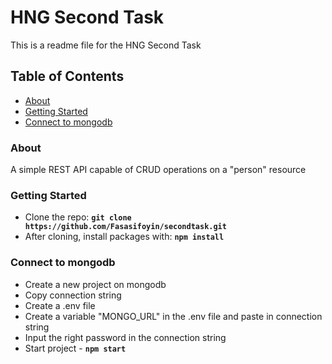 # HNG Second Task

This is a readme file for the HNG Second Task

## Table of Contents

* [About](#about)
* [Getting Started](#start)
* [Connect to mongodb](#mongo)

### <a name="about">About</a> 
A simple REST API capable of CRUD operations on a "person" resource

### <a name="start">Getting Started</a> 
- Clone the repo: **`git clone https://github.com/Fasasifoyin/secondtask.git`**
- After cloning, install packages with: **`npm install`** 

### <a name="mongo">Connect to mongodb</a> 
- Create a new project on mongodb
- Copy connection string
- Create a .env file
- Create a variable "MONGO_URL" in the .env file and paste in connection string
- Input the right password in the connection string
- Start project - **`npm start`**